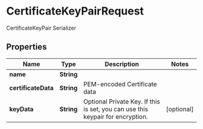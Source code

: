 

# CertificateKeyPairRequest

CertificateKeyPair Serializer

## Properties

| Name | Type | Description | Notes |
|------------ | ------------- | ------------- | -------------|
|**name** | **String** |  |  |
|**certificateData** | **String** | PEM-encoded Certificate data |  |
|**keyData** | **String** | Optional Private Key. If this is set, you can use this keypair for encryption. |  [optional] |



